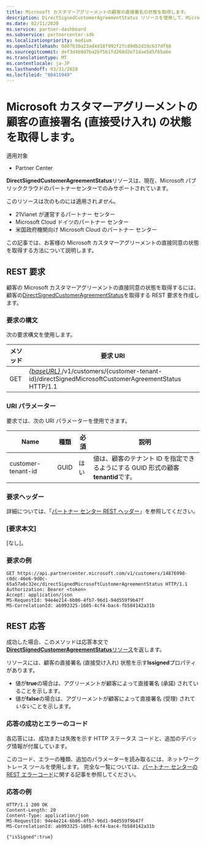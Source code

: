 ```yaml
---
title: Microsoft カスタマーアグリーメントの顧客の直接署名の状態を取得します。
description: DirectSignedCustomerAgreementStatus リソースを使用して、Microsoft カスタマーアグリーメントの顧客の直接署名 (直接承諾) の状態を取得できます。
ms.date: 02/11/2020
ms.service: partner-dashboard
ms.subservice: partnercenter-sdk
ms.localizationpriority: medium
ms.openlocfilehash: 0d07630a23ad4d18f992f2fcd9db2d19c637df98
ms.sourcegitcommit: def3d4b9d7ba2bf5b1fd268d2e71dae5d5f65a6e
ms.translationtype: MT
ms.contentlocale: ja-JP
ms.lasthandoff: 03/31/2020
ms.locfileid: "80415949"
---
```

# <a name="get-the-status-of-a-customers-direct-signing-direct-acceptance-of-microsoft-customer-agreement"></a>Microsoft カスタマーアグリーメントの顧客の直接署名 (直接受け入れ) の状態を取得します。

適用対象

- Partner Center

**DirectSignedCustomerAgreementStatus**リソースは、現在、Microsoft パブリッククラウドのパートナーセンターでのみサポートされています。

このリソースは次のものには適用され*ません*。

- 21Vianet が運営するパートナー センター
- Microsoft Cloud ドイツのパートナー センター
- 米国政府機関向け Microsoft Cloud のパートナー センター

この記事では、お客様の Microsoft カスタマーアグリーメントの直接同意の状態を取得する方法について説明します。

## <a name="rest-request"></a>REST 要求

顧客の Microsoft カスタマーアグリーメントの直接同意の状態を取得するには、顧客の[DirectSignedCustomerAgreementStatus](./customer-agreement-direct-sign-status-resource.md)を取得する REST 要求を作成します。 

### <a name="request-syntax"></a>要求の構文

次の要求構文を使用します。

| メソッド | 要求 URI                                                                                      |
|--------|--------------------------------------------------------------------------------------------------|
| GET    | [ *\{baseURL\}* ](partner-center-rest-urls.md)/v1/customers/{customer-tenant-id}/directSignedMicrosoftCustomerAgreementStatus HTTP/1.1 |

### <a name="uri-parameters"></a>URI パラメーター

要求では、次の URI パラメーターを使用できます。

| Name             | 種類 | 必須 | 説明                                                                               |
|------------------|------|----------|-------------------------------------------------------------------------------------------|
| customer-tenant-id | GUID | はい | 値は、顧客のテナント ID を指定できるようにする GUID 形式の顧客**tenantid**です。 |

### <a name="request-headers"></a>要求ヘッダー

詳細については、「[パートナー センター REST ヘッダー](headers.md)」を参照してください。

### <a name="request-body"></a>[要求本文]

[なし]。

### <a name="request-example"></a>要求の例

```http
GET https://api.partnercenter.microsoft.com/v1/customers/14876998-c0dc-46e6-9d0c-65a57a6c32ec/directSignedMicrosoftCustomerAgreementStatus HTTP/1.1
Authorization: Bearer <token> 
Accept: application/json
MS-RequestId: 94e4e214-6b06-4fb7-96d1-94d559f9b47f
MS-CorrelationId: ab993325-1605-4cf4-bac4-fb584142a31b
```

## <a name="rest-response"></a>REST 応答

成功した場合、このメソッドは応答本文で[ **DirectSignedCustomerAgreementStatus**リソース](./customer-agreement-direct-sign-status-resource.md)を返します。

リソースには、顧客の直接署名 (直接受け入れ) 状態を示す**Issigned**プロパティがあります。 

- 値が**true**の場合は、アグリーメントが顧客によって直接署名 (承諾) されていることを示します。
- 値が**false**の場合は、アグリーメントが顧客によって直接署名 (受理) されて*いない*ことを示します。

### <a name="response-success-and-error-codes"></a>応答の成功とエラーのコード

各応答には、成功または失敗を示す HTTP ステータス コードと、追加のデバッグ情報が付属しています。 

このコード、エラーの種類、追加のパラメーターを読み取るには、ネットワーク トレース ツールを使用します。 完全な一覧については、[パートナー センターの REST エラーコード](error-codes.md)に関する記事を参照してください。

### <a name="response-example"></a>応答の例

```http
HTTP/1.1 200 OK
Content-Length: 20
Content-Type: application/json
MS-RequestId: 94e4e214-6b06-4fb7-96d1-94d559f9b47f
MS-CorrelationId: ab993325-1605-4cf4-bac4-fb584142a31b

{"isSigned":true}
```